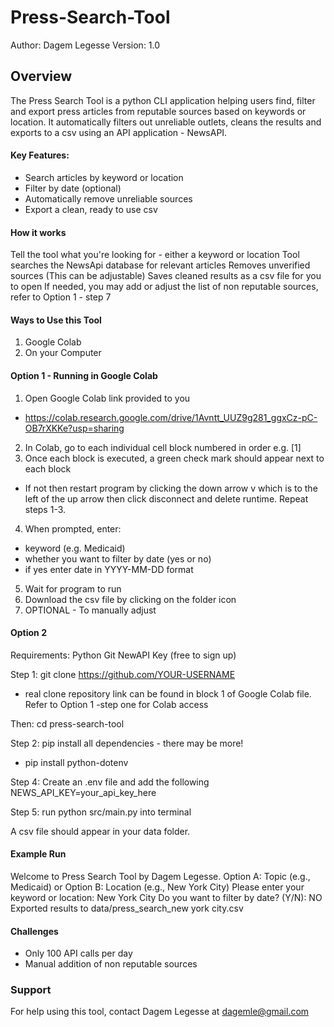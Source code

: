 # Press-Search-Tool
Author: Dagem Legesse
Version: 1.0
## Overview
The Press Search Tool is a python CLI application helping users find, filter and export press articles from reputable sources based on keywords or location. It automatically filters out unreliable outlets, cleans the results and exports to a csv using an API application - NewsAPI. 

#### Key Features:
- Search articles by keyword or location
- Filter by date (optional)
- Automatically remove unreliable sources
- Export a clean, ready to use csv

#### How it works
Tell the tool what you're looking for - either a keyword or location
Tool searches the NewsApi database for relevant articles
Removes unverified sources (This can be adjustable)
Saves cleaned results as a csv file for you to open
If needed, you may add or adjust the list of non reputable sources, refer to Option 1 - step 7

#### Ways to Use this Tool
1. Google Colab
2. On your Computer

#### Option 1 - Running in Google Colab
1. Open Google Colab link provided to you
  - https://colab.research.google.com/drive/1Avntt_UUZ9g281_ggxCz-pC-OB7rXKKe?usp=sharing
2. In Colab, go to each individual cell block numbered in order e.g. [1]
3. Once each block is executed, a green check mark should appear next to each block
  - If not then restart program by clicking the down arrow v which is to the left of the up arrow then click disconnect and delete runtime. Repeat steps 1-3.
4. When prompted, enter:
  - keyword (e.g. Medicaid)
  - whether you want to filter by date (yes or no)
  - if yes enter date in YYYY-MM-DD format
5. Wait for program to run
6. Download the csv file by clicking on the folder icon
7. OPTIONAL - To manually adjust 

#### Option 2
Requirements:
Python
Git
NewAPI Key (free to sign up)

Step 1:
git clone https://github.com/YOUR-USERNAME 
  - real clone repository link can be found in block 1 of Google Colab file. Refer to Option 1 -step one for Colab access

Then:
cd press-search-tool

Step 2:
pip install all dependencies - there may be more!
  - pip install python-dotenv

Step 4: 
Create an .env file and add the following
NEWS_API_KEY=your_api_key_here

Step 5:
run python src/main.py into terminal

A csv file should appear in your data folder.

#### Example Run
Welcome to Press Search Tool by Dagem Legesse.
Option A: Topic (e.g., Medicaid) or Option B: Location (e.g., New York City)
Please enter your keyword or location: New York City
Do you want to filter by date? (Y/N): NO
Exported results to data/press_search_new york city.csv

#### Challenges
- Only 100 API calls per day
- Manual addition of non reputable sources


### Support 
For help using this tool, contact Dagem Legesse at dagemle@gmail.com








